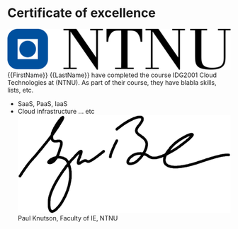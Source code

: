 # Certificate of excellence
![NTNU-logo](NTNU-logo.png)
{{FirstName}} {{LastName}} have completed the course IDG2001 Cloud Technologies at (NTNU). As part of their course, they have blabla skills, lists, etc.

- SaaS, PaaS, IaaS
- Cloud infrastructure ... etc
![Signature](signature.png)
Paul Knutson, Faculty of IE, NTNU

